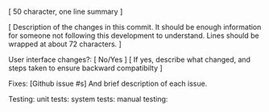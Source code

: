 [ 50 character, one line summary ]

[ Description of the changes in this commit. It should be enough
  information for someone not following this development to understand. 
  Lines should be wrapped at about 72 characters. ]

User interface changes?: [ No/Yes ]
[ If yes, describe what changed, and steps taken to ensure backward compatibilty ]

Fixes: [Github issue #s] And brief description of each issue.

Testing:
  unit tests:
  system tests:
  manual testing:

